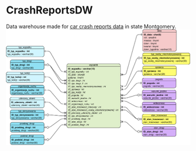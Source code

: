 # CrashReportsDW

Data warehouse made for [car crash reports data](https://data.world/montgomery-county-of-maryland/4df4fe03-e75b-40ef-aa92-46c06ce14fd8) in state Montgomery.
![schema](DriveSafe_diagram.svg)
